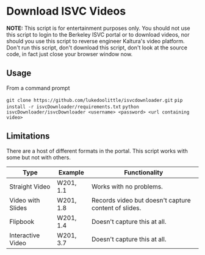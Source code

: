# Download ISVC Videos

**NOTE:** This script is for entertainment purposes only. You should not use this script to login to the Berkeley ISVC portal or to download videos, nor should you use this script to reverse engineer Kaltura's video platform. Don't run this script, don't download this script, don't look at the source code, in fact just close your browser window now.

## Usage
 
From a command prompt

```git clone https://github.com/lukedoolittle/isvcdownloader.git```
```pip install -r isvcDownloader/requirements.txt```
```python isvcDownloader/isvcDownloader <username> <password> <url containing video>```

## Limitations

There are a host of different formats in the portal. This script works with some but not with others.

Type | Example | Functionality
--- | --- | ---
Straight Video | W201, 1.1 | Works with no problems.
Video with Slides | W201, 1.8 | Records video but doesn't capture content of slides.
Flipbook | W201, 1.4 | Doesn't capture this at all.
Interactive Video | W201, 3.7 | Doesn't capture this at all.